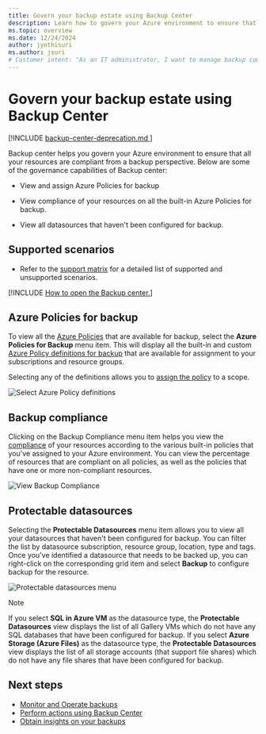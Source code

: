 ```yaml
---
title: Govern your backup estate using Backup Center
description: Learn how to govern your Azure environment to ensure that all your resources are compliant from a backup perspective with Backup Center.
ms.topic: overview
ms.date: 12/24/2024
author: jyothisuri
ms.author: jsuri
# Customer intent: "As an IT administrator, I want to manage backup compliance and resource governance using a central Backup Center, so that I can ensure all data sources in my Azure environment are properly backed up and adhere to organizational policies."
---
```


# Govern your backup estate using Backup Center

[!INCLUDE [backup-center-deprecation.md ](../../includes/backup-center-deprecation.md )]

Backup center helps you govern your Azure environment to ensure that all your resources are compliant from a backup perspective. Below are some of the governance capabilities of Backup center:

* View and assign Azure Policies for backup

* View compliance of your resources on all the built-in Azure Policies for backup.

* View all datasources that haven't been configured for backup.

## Supported scenarios

* Refer to the [support matrix](backup-center-support-matrix.md) for a detailed list of supported and unsupported scenarios.

[!INCLUDE [How to open the Backup center.](../../includes/backup-center-open-console.md)]


## Azure Policies for backup

To view all the [Azure Policies](../governance/policy/overview.md) that are available for backup, select the **Azure Policies for Backup** menu item. This will display all the built-in and custom [Azure Policy definitions for backup](policy-reference.md) that are available for assignment to your subscriptions and resource groups.

Selecting any of the definitions allows you to [assign the policy](../governance/policy/tutorials/create-and-manage.md#assign-a-policy) to a scope.

![Select Azure Policy definitions](./media/backup-center-govern-environment/azure-policy-definitions.png)

## Backup compliance

Clicking on the Backup Compliance menu item helps you view the [compliance](../governance/policy/how-to/get-compliance-data.md) of your resources according to the various built-in policies that you've assigned to your Azure environment. You can view the percentage of resources that are compliant on all policies, as well as the policies that have one or more non-compliant resources.

![View Backup Compliance](./media/backup-center-govern-environment/azure-policy-compliance.png)

## Protectable datasources

Selecting the **Protectable Datasources** menu item allows you to view all your datasources that haven't been configured for backup. You can filter the list by datasource subscription, resource group, location, type and tags. Once you've identified a datasource that needs to be backed up, you can right-click on the corresponding grid item and select **Backup** to configure backup for the resource.

![Protectable datasources menu](./media/backup-center-govern-environment/protectable-datasources.png)

> [!NOTE]
> If you select **SQL in Azure VM** as the datasource type, the **Protectable Datasources** view displays the list of all Gallery VMs which do not have any SQL databases that have been configured for backup.
> If you select **Azure Storage (Azure Files)** as the datasource type, the **Protectable Datasources** view displays the list of all storage accounts (that support file shares) which do not have any file shares that have been configured for backup.


## Next steps

* [Monitor and Operate backups](backup-center-monitor-operate.md)
* [Perform actions using Backup Center](backup-center-actions.md)
* [Obtain insights on your backups](backup-center-obtain-insights.md)